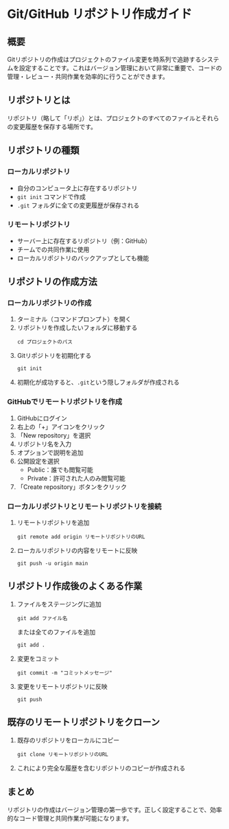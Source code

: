 # Git/GitHub リポジトリ作成ガイド

## 概要
Gitリポジトリの作成はプロジェクトのファイル変更を時系列で追跡するシステムを設定することです。これはバージョン管理において非常に重要で、コードの管理・レビュー・共同作業を効率的に行うことができます。

## リポジトリとは
リポジトリ（略して「リポ」）とは、プロジェクトのすべてのファイルとそれらの変更履歴を保存する場所です。

## リポジトリの種類

### ローカルリポジトリ
- 自分のコンピュータ上に存在するリポジトリ
- `git init` コマンドで作成
- `.git` フォルダに全ての変更履歴が保存される

### リモートリポジトリ
- サーバー上に存在するリポジトリ（例：GitHub）
- チームでの共同作業に使用
- ローカルリポジトリのバックアップとしても機能

## リポジトリの作成方法

### ローカルリポジトリの作成
1. ターミナル（コマンドプロンプト）を開く
2. リポジトリを作成したいフォルダに移動する
   ```
   cd プロジェクトのパス
   ```
3. Gitリポジトリを初期化する
   ```
   git init
   ```
4. 初期化が成功すると、`.git`という隠しフォルダが作成される

### GitHubでリモートリポジトリを作成
1. GitHubにログイン
2. 右上の「+」アイコンをクリック
3. 「New repository」を選択
4. リポジトリ名を入力
5. オプションで説明を追加
6. 公開設定を選択
   - Public：誰でも閲覧可能
   - Private：許可された人のみ閲覧可能
7. 「Create repository」ボタンをクリック

### ローカルリポジトリとリモートリポジトリを接続
1. リモートリポジトリを追加
   ```
   git remote add origin リモートリポジトリのURL
   ```
2. ローカルリポジトリの内容をリモートに反映
   ```
   git push -u origin main
   ```

## リポジトリ作成後のよくある作業
1. ファイルをステージングに追加
   ```
   git add ファイル名
   ```
   または全てのファイルを追加
   ```
   git add .
   ```
2. 変更をコミット
   ```
   git commit -m "コミットメッセージ"
   ```
3. 変更をリモートリポジトリに反映
   ```
   git push
   ```

## 既存のリモートリポジトリをクローン
1. 既存のリポジトリをローカルにコピー
   ```
   git clone リモートリポジトリのURL
   ```
2. これにより完全な履歴を含むリポジトリのコピーが作成される

## まとめ
リポジトリの作成はバージョン管理の第一歩です。正しく設定することで、効率的なコード管理と共同作業が可能になります。
